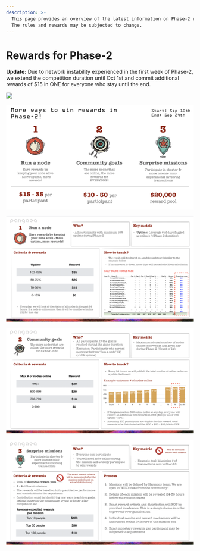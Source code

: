 ```yaml
---
description: >-
  This page provides an overview of the latest information on Phase-2 rewards.
  The rules and rewards may be subjected to change.
---
```


# Rewards for Phase-2

**Update:** Due to network instability experienced in the first week of Phase-2, we extend the competition duration until Oct 1st and commit additional rewards of $15 in ONE for everyone who stay until the end.

![](../../.gitbook/assets/image-59.png)

![](../../.gitbook/assets/image-3.png)

![](../../.gitbook/assets/image-49.png)

![](../../.gitbook/assets/image-15.png)

![](../../.gitbook/assets/image-31.png)

